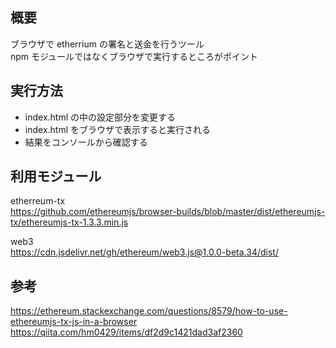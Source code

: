 ## 概要

ブラウザで etherrium の署名と送金を行うツール  
npm モジュールではなくブラウザで実行するところがポイント

## 実行方法

- index.html の中の設定部分を変更する
- index.html をブラウザで表示すると実行される
- 結果をコンソールから確認する

## 利用モジュール

etherreum-tx  
https://github.com/ethereumjs/browser-builds/blob/master/dist/ethereumjs-tx/ethereumjs-tx-1.3.3.min.js

web3  
https://cdn.jsdelivr.net/gh/ethereum/web3.js@1.0.0-beta.34/dist/

## 参考

https://ethereum.stackexchange.com/questions/8579/how-to-use-ethereumjs-tx-js-in-a-browser  
https://qiita.com/hm0429/items/df2d9c1421dad3af2360

